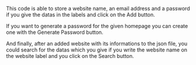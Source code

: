 This code is able to store a website name, an email address and a password if you give the datas in the labels and click on the Add button.

If you want to generate a password for the given homepage you can create one with the Generate Password button.

And finally, after an added website with its informations to the json file, you could search for the datas which you give if you write the website name on the website label and you click on the Search button.
